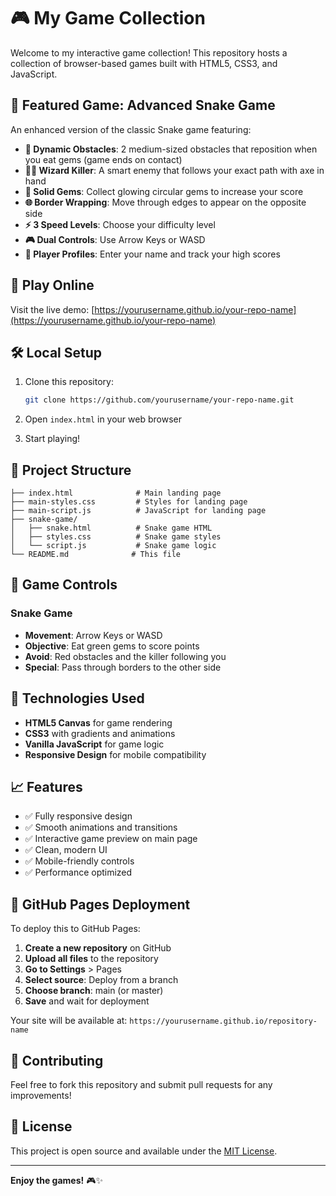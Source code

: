 # 🎮 My Game Collection

Welcome to my interactive game collection! This repository hosts a collection of browser-based games built with HTML5, CSS3, and JavaScript.

## 🐍 Featured Game: Advanced Snake Game

An enhanced version of the classic Snake game featuring:

- **🎯 Dynamic Obstacles**: 2 medium-sized obstacles that reposition when you eat gems (game ends on contact)
- **🧙‍♂️ Wizard Killer**: A smart enemy that follows your exact path with axe in hand
- **💎 Solid Gems**: Collect glowing circular gems to increase your score
- **🌐 Border Wrapping**: Move through edges to appear on the opposite side
- **⚡ 3 Speed Levels**: Choose your difficulty level
- **🎮 Dual Controls**: Use Arrow Keys or WASD
- **👤 Player Profiles**: Enter your name and track your high scores

## 🚀 Play Online

Visit the live demo: [https://yourusername.github.io/your-repo-name](https://yourusername.github.io/your-repo-name)

## 🛠️ Local Setup

1. Clone this repository:
   ```bash
   git clone https://github.com/yourusername/your-repo-name.git
   ```

2. Open `index.html` in your web browser

3. Start playing!

## 📁 Project Structure

```
├── index.html              # Main landing page
├── main-styles.css         # Styles for landing page
├── main-script.js          # JavaScript for landing page
├── snake-game/
│   ├── snake.html          # Snake game HTML
│   ├── styles.css          # Snake game styles
│   └── script.js           # Snake game logic
└── README.md              # This file
```

## 🎯 Game Controls

### Snake Game
- **Movement**: Arrow Keys or WASD
- **Objective**: Eat green gems to score points
- **Avoid**: Red obstacles and the killer following you
- **Special**: Pass through borders to the other side

## 🔧 Technologies Used

- **HTML5 Canvas** for game rendering
- **CSS3** with gradients and animations
- **Vanilla JavaScript** for game logic
- **Responsive Design** for mobile compatibility

## 📈 Features

- ✅ Fully responsive design
- ✅ Smooth animations and transitions
- ✅ Interactive game preview on main page
- ✅ Clean, modern UI
- ✅ Mobile-friendly controls
- ✅ Performance optimized

## 🚀 GitHub Pages Deployment

To deploy this to GitHub Pages:

1. **Create a new repository** on GitHub
2. **Upload all files** to the repository
3. **Go to Settings** > Pages
4. **Select source**: Deploy from a branch
5. **Choose branch**: main (or master)
6. **Save** and wait for deployment

Your site will be available at: `https://yourusername.github.io/repository-name`

## 🤝 Contributing

Feel free to fork this repository and submit pull requests for any improvements!

## 📄 License

This project is open source and available under the [MIT License](LICENSE).

---

**Enjoy the games!** 🎮✨
